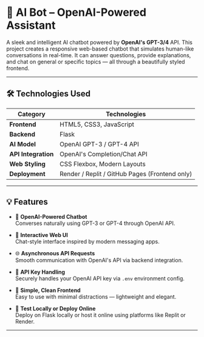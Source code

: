 # 🤖 AI Bot – OpenAI-Powered Assistant

A sleek and intelligent AI chatbot powered by **OpenAI's GPT-3/4** API. This project creates a responsive web-based chatbot that simulates human-like conversations in real-time. It can answer questions, provide explanations, and chat on general or specific topics — all through a beautifully styled frontend.

---

## 🛠️ Technologies Used

| Category             | Technologies |
|----------------------|--------------|
| **Frontend**         | HTML5, CSS3, JavaScript |
| **Backend**          | Flask |
| **AI Model**         | OpenAI GPT-3 / GPT-4 API |
| **API Integration**  | OpenAI's Completion/Chat API |
| **Web Styling**      | CSS Flexbox, Modern Layouts |
| **Deployment**       | Render / Replit / GitHub Pages (Frontend only) |

---

## 💡 Features

- 🧠 **OpenAI-Powered Chatbot**  
  Converses naturally using GPT-3 or GPT-4 through OpenAI API.

- 💬 **Interactive Web UI**  
  Chat-style interface inspired by modern messaging apps.

- 🌐 **Asynchronous API Requests**  
  Smooth communication with OpenAI's API via backend integration.

- 🔐 **API Key Handling**  
  Securely handles your OpenAI API key via `.env` environment config.

- 🎨 **Simple, Clean Frontend**  
  Easy to use with minimal distractions — lightweight and elegant.

- 🧪 **Test Locally or Deploy Online**  
  Deploy on Flask locally or host it online using platforms like Replit or Render.

---


